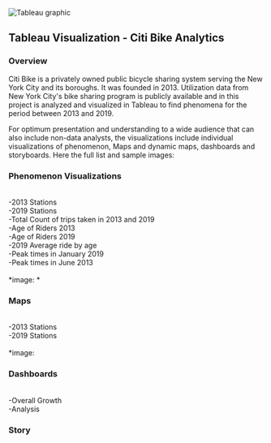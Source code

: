 
![Tableau graphic](https://user-images.githubusercontent.com/68960541/113519453-4577b380-955a-11eb-82da-91b94226f119.jpg)

## Tableau Visualization - Citi Bike Analytics
### Overview

Citi Bike is a privately owned public bicycle sharing system serving the New York City and its boroughs. It was founded in 2013. Utilization data from New York City's bike sharing program is publicly available and in this project is analyzed and visualized in Tableau to find phenomena for the period between 2013 and 2019.

For optimum presentation and understanding to a wide audience that can also include non-data analysts, the visualizations include individual visualizations of phenomenon, Maps and dynamic maps, dashboards and storyboards. Here the full list and sample images:

### Phenomenon Visualizations<br/>
<br/>
-2013 Stations<br/>
-2019 Stations<br/>
-Total Count of trips taken in 2013 and 2019<br/>
-Age of Riders 2013<br/>
-Age of Riders 2019<br/>
-2019 Average ride by age<br/>
-Peak times in January 2019<br/>
-Peak times in June 2013<br/>
<br/>
*image:   *

### Maps<br/>
<br/>
-2013 Stations<br/>
-2019 Stations<br/>
<br/>
*image:

### Dashboards<br/>
<br/>
-Overall Growth<br/>
-Analysis<br/>

### Story<br/>
<br/>














